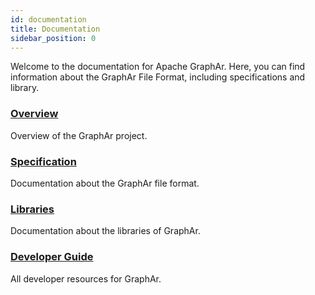 ```yaml
---
id: documentation
title: Documentation
sidebar_position: 0
---
```


Welcome to the documentation for Apache GraphAr. Here, you can find information about the GraphAr File Format, including specifications and library.

### [Overview](./overview)
Overview of the GraphAr project.

### [Specification](./specification)
Documentation about the GraphAr file format.

### [Libraries](./libraries)
Documentation about the libraries of GraphAr. 

### [Developer Guide](./developers)
All developer resources for GraphAr.